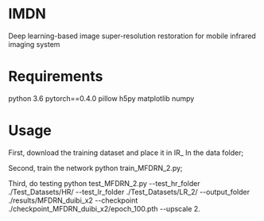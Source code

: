 # IMDN
Deep learning-based image super-resolution restoration for mobile infrared imaging system

# Requirements
python 3.6
pytorch==0.4.0
pillow
h5py
matplotlib
numpy

# Usage
First, download the training dataset and place it in IR_ In the data folder;

Second, train the network  python train_MFDRN_2.py;

Third, do testing  python test_MFDRN_2.py  --test_hr_folder ./Test_Datasets/HR/ --test_lr_folder ./Test_Datasets/LR_2/ --output_folder ./results/MFDRN_duibi_x2 --checkpoint ./checkpoint_MFDRN_duibi_x2/epoch_100.pth --upscale 2.

